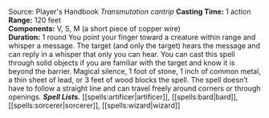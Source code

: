 Source: Player's Handbook
*Transmutation cantrip*
**Casting Time:** 1 action  
**Range:** 120 feet  
**Components:** V, S, M (a short piece of copper wire)  
**Duration:** 1 round
You point your finger toward a creature within range and whisper a message. The target (and only the target) hears the message and can reply in a whisper that only you can hear.
You can cast this spell through solid objects if you are familiar with the target and know it is beyond the barrier. Magical silence, 1 foot of stone, 1 inch of common metal, a thin sheet of lead, or 3 feet of wood blocks the spell. The spell doesn’t have to follow a straight line and can travel freely around corners or through openings.
***Spell Lists.*** [[spells:artificer|artificer]], [[spells:bard|bard]], [[spells:sorcerer|sorcerer]], [[spells:wizard|wizard]]